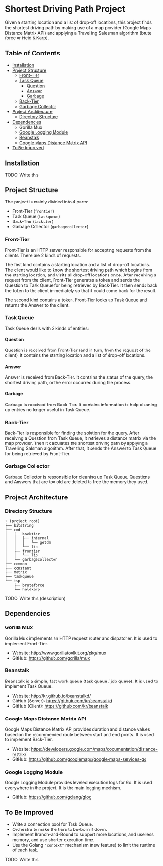 # Shortest Driving Path Project

Given a starting location and a list of drop-off locations, this project finds the shortest driving path by making use of a map provider (Google Maps Distance Matrix API) and applying a Travelling Salesman algorithm (brute force or Held & Karp).

## Table of Contents

- [Installation](#installation)
- [Project Structure](#project-structure)
  - [Front-Tier](#front-tier)
  - [Task Queue](#task-queue)
    - [Question](#question)
    - [Answer](#answer)
    - [Garbage](#garbage)
  - [Back-Tier](#back-tier)
  - [Garbage Collector](#garbage-collector)
- [Project Architecture](#project-architecture)
  - [Directory Structure](#directory-structure)
- [Dependencies](#dependencies)
  - [Gorilla Mux](#gorilla-mux)
  - [Google Logging Module](#google-logging-module)
  - [Beanstalk](#beanstalk)
  - [Google Maps Distance Matrix API](#google-maps-distance-matrix-api)
- [To Be Improved](#to-be-improved)

## Installation

TODO: Write this

## Project Structure

The project is mainly divided into 4 parts:

- Front-Tier (`frontier`)
- Task Queue (`taskqueue`)
- Back-Tier (`backtier`)
- Garbage Collector (`garbagecollector`)

### Front-Tier

Front-Tier is an HTTP server responsible for accepting requests from the clients. There are 2 kinds of requests.

The first kind contains a starting location and a list of drop-off locations. The client would like to know the shortest driving path which begins from the starting location, and visits all drop-off locations once. After receiving a request from the client, Front-Tier generates a token and sends the Question to Task Queue for being retrieved by Back-Tier. It then sends back the token to the client immediately so that it could come back for the result.

The second kind contains a token. Front-Tier looks up Task Queue and returns the Answer to the client.

### Task Queue

Task Queue deals with 3 kinds of entities:

#### Question

Question is received from Front-Tier (and in turn, from the request of the client). It contains the starting location and a list of drop-off locations.

#### Answer

Answer is received from Back-Tier. It contains the status of the query, the shortest driving path, or the error occurred during the process.

#### Garbage

Garbage is received from Back-Tier. It contains information to help cleaning up entries no longer useful in Task Queue.

### Back-Tier

Back-Tier is responsible for finding the solution for the query. After receiving a Question from Task Queue, it retrieves a distance matrix via the map provider. Then it calculates the shortest driving path by applying a Travelling Salsman algorithm. After that, it sends the Answer to Task Queue for being retrieved by Front-Tier.

### Garbage Collector

Garbage Collector is responsible for cleaning up Task Queue. Questions and Answers that are too old are deleted to free the memory they used.

## Project Architecture

### Directory Structure

    + (project root)
    ├── bitstring
    ├── cmd
    │   ├── backtier
    │   │   ├── internal
    │   │   │   └── getdm
    │   │   └── lib
    │   ├── frontier
    │   │   └── lib
    │   └── garbagecollector
    ├── common
    ├── constant
    ├── matrix
    ├── taskqueue
    └── tsp
        ├── bruteforce
        └── heldkarp

TODO: Write this (description)

## Dependencies

### Gorilla Mux

Gorilla Mux implements an HTTP request router and dispatcher. It is used to implement Front-Tier.

- Website: http://www.gorillatoolkit.org/pkg/mux
- GitHub: https://github.com/gorilla/mux

### Beanstalk

Beanstalk is a simple, fast work queue (task queue / job queue). It is used to implement Task Queue.

- Website: http://kr.github.io/beanstalkd/
- GitHub (Server): https://github.com/kr/beanstalkd
- GitHub (Client): https://github.com/kr/beanstalk

### Google Maps Distance Matrix API

Google Maps Distance Matrix API provides duration and distance values based on the recommended route between start and end points. It is used to implement Back-Tier.

- Website: https://developers.google.com/maps/documentation/distance-matrix/
- GitHub: https://github.com/googlemaps/google-maps-services-go

### Google Logging Module

Google Logging Module provides leveled execution logs for Go. It is used everywhere in the project. It is the main logging mechism.

- GitHub: https://github.com/golang/glog

## To Be Improved

- Write a connection pool for Task Queue.
- Orchestra to make the tiers to be-born if down.
- Implement Branch-and-Bound to support more locations, and use less memory, and use shorter execution time.
- Use the Golang `"context"` mechanism (new feature) to limit the runtime of each task.

TODO: Write this
